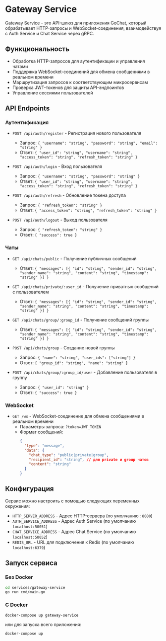 # Gateway Service

Gateway Service - это API-шлюз для приложения GoChat, который обрабатывает HTTP-запросы и WebSocket-соединения, взаимодействуя с Auth Service и Chat Service через gRPC.

## Функциональность

- Обработка HTTP-запросов для аутентификации и управления чатами
- Поддержка WebSocket-соединений для обмена сообщениями в реальном времени
- Маршрутизация запросов к соответствующим микросервисам
- Проверка JWT-токенов для защиты API-эндпоинтов
- Управление сессиями пользователей

## API Endpoints

### Аутентификация

- `POST /api/auth/register` - Регистрация нового пользователя
  - Запрос: `{ "username": "string", "password": "string", "email": "string" }`
  - Ответ: `{ "user_id": "string", "username": "string", "access_token": "string", "refresh_token": "string" }`

- `POST /api/auth/login` - Вход пользователя
  - Запрос: `{ "username": "string", "password": "string" }`
  - Ответ: `{ "user_id": "string", "username": "string", "access_token": "string", "refresh_token": "string" }`

- `POST /api/auth/refresh` - Обновление токена доступа
  - Запрос: `{ "refresh_token": "string" }`
  - Ответ: `{ "access_token": "string", "refresh_token": "string" }`

- `POST /api/auth/logout` - Выход пользователя
  - Запрос: `{ "refresh_token": "string" }`
  - Ответ: `{ "success": true }`

### Чаты

- `GET /api/chats/public` - Получение публичных сообщений
  - Ответ: `{ "messages": [{ "id": "string", "sender_id": "string", "sender_name": "string", "content": "string", "timestamp": "string" }] }`

- `GET /api/chats/private/:user_id` - Получение приватных сообщений с пользователем
  - Ответ: `{ "messages": [{ "id": "string", "sender_id": "string", "sender_name": "string", "content": "string", "timestamp": "string" }] }`

- `GET /api/chats/group/:group_id` - Получение сообщений группы
  - Ответ: `{ "messages": [{ "id": "string", "sender_id": "string", "sender_name": "string", "content": "string", "timestamp": "string" }] }`

- `POST /api/chats/group` - Создание новой группы
  - Запрос: `{ "name": "string", "user_ids": ["string"] }`
  - Ответ: `{ "group_id": "string", "name": "string" }`

- `POST /api/chats/group/:group_id/user` - Добавление пользователя в группу
  - Запрос: `{ "user_id": "string" }`
  - Ответ: `{ "success": true }`

### WebSocket

- `GET /ws` - WebSocket-соединение для обмена сообщениями в реальном времени
  - Параметры запроса: `?token=JWT_TOKEN`
  - Формат сообщений:
    ```json
    {
      "type": "message",
      "data": {
        "chat_type": "public|private|group",
        "recipient_id": "string", // для private и group чатов
        "content": "string"
      }
    }
    ```

## Конфигурация

Сервис можно настроить с помощью следующих переменных окружения:

- `HTTP_SERVER_ADDRESS` - Адрес HTTP-сервера (по умолчанию `:8080`)
- `AUTH_SERVICE_ADDRESS` - Адрес Auth Service (по умолчанию `localhost:50051`)
- `CHAT_SERVICE_ADDRESS` - Адрес Chat Service (по умолчанию `localhost:50052`)
- `REDIS_URL` - URL для подключения к Redis (по умолчанию `localhost:6379`)

## Запуск сервиса

### Без Docker

```bash
cd services/gateway-service
go run cmd/main.go
```

### С Docker

```bash
docker-compose up gateway-service
```

или для запуска всего приложения:

```bash
docker-compose up
``` 